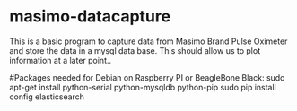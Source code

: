 # masimo-datacapture
This is a basic program to capture data from Masimo Brand Pulse Oximeter and store the data in a mysql data base. This should allow us to plot information at a later point..

#Packages needed for Debian on Raspberry PI or BeagleBone Black:
sudo apt-get install python-serial python-mysqldb python-pip
sudo pip install config elasticsearch
